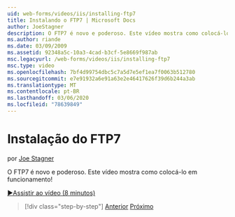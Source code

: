 ```yaml
---
uid: web-forms/videos/iis/installing-ftp7
title: Instalando o FTP7 | Microsoft Docs
author: JoeStagner
description: O FTP7 é novo e poderoso. Este vídeo mostra como colocá-lo em funcionamento!
ms.author: riande
ms.date: 03/09/2009
ms.assetid: 92348a5c-10a3-4cad-b3cf-5e8669f987ab
msc.legacyurl: /web-forms/videos/iis/installing-ftp7
msc.type: video
ms.openlocfilehash: 7bf4d99754dbc5c7a5d7e5ef1ea7f0063b512780
ms.sourcegitcommit: e7e91932a6e91a63e2e46417626f39d6b244a3ab
ms.translationtype: MT
ms.contentlocale: pt-BR
ms.lasthandoff: 03/06/2020
ms.locfileid: "78639849"
---
```

# <a name="installing-ftp7"></a>Instalação do FTP7

por [Joe Stagner](https://github.com/JoeStagner)

O FTP7 é novo e poderoso. Este vídeo mostra como colocá-lo em funcionamento!

[&#9654;Assistir ao vídeo (8 minutos)](https://channel9.msdn.com/Blogs/ASP-NET-Site-Videos/installing-ftp7)

> [!div class="step-by-step"]
> [Anterior](creating-a-site-with-iis7-manager.md)
> [Próximo](bit-rate-throttling.md)
